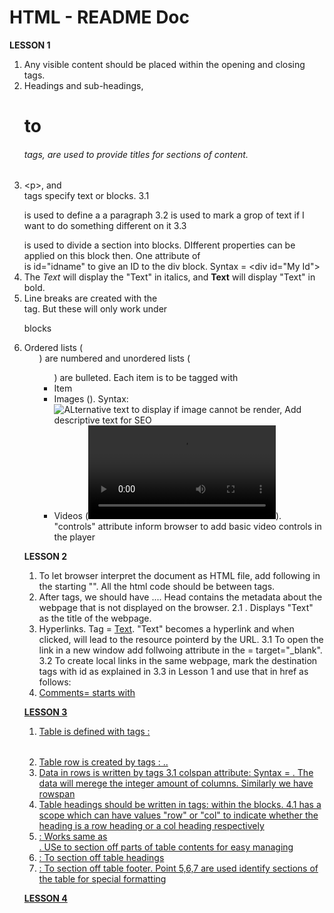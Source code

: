 # HTML - README Doc
**LESSON 1** 
1. Any visible content should be placed within the opening and closing <body> tags.
2. Headings and sub-headings, <h1> to <h6> tags, are used to provide titles for sections of content.
3. \<p>, <span> and <div> tags specify text or blocks.
  3.1 <p> is used to define a a paragraph
  3.2 <span></span> is used to mark a grop of text if I want to do something different on it
  3.3 <div> is used to divide a section into blocks. DIfferent properties can be applied on this block then. One attribute of <div> is id="idname" to give an ID to the div block.
      Syntax = \<div id="My Id">
4. The <em>Text</em> will display the "Text" in italics, and <strong>Text</strong> will display "Text" in bold.
5. Line breaks are created with the <br> tag. But these will only work under <p> blocks
6. Ordered lists (<ol>) are numbered and unordered lists (<ul>) are bulleted. Each item is to be tagged with <li>Item</li>
7. Images (<img>). Syntax: <img src="(URL)" alt="ALternative text to display if image cannot be render, Add descriptive text for SEO">
8. Videos (<video src="Video URL" heigth="height" width="width" controls>Text to display in case video cannot be played </video>). "controls" attribute inform browser to add basic video controls in the player

**LESSON 2**
1. To let browser interpret the document as HTML file, add following in the starting "<!DOCTYPE html>". All the html code should be between <html></html> tags.
2. After <html> tags, we should have <head><body>...</body></head>. Head contains the metadata about the webpage that is not displayed on the browser.
  2.1 <title>Text</title>. Displays "Text" as the title of the webpage.
3. Hyperlinks. Tag = <a href="URL">Text</a>. "Text" becomes a hyperlink and when clicked, will lead to the resource pointerd by the URL.
  3.1 To open the link in a new window add follwoing attribute in the <a> = target="_blank".
  3.2 To create local links in the same webpage, mark the destination tags with id as explained in 3.3 in Lesson 1 and use that in href as follows: <a href="#id_name">
4. Comments= starts with <!--- and ends with -->

**LESSON 3**
1. Table is defined with tags : <table></table>
2. Table row is created by tags : <tr>..</tr>
3. Data in rows is written by <td></td> tags
   3.1 colspan attribute: Syntax = <td colspan="integer">. The data will merege the integer amount of columns. Similarly we have rowspan 
4. Table headings should be written in tags: <th></th> within the <tr> blocks.
   4.1 <th> has a scope which can have values "row"  or "col" to indicate whether the heading is a row heading or a col heading respectively
5. <tbody></tbody> : Works same as <div></div>. USe to section off parts of table contents for easy managing
6. <thead></thead> : To section off table headings
7. <tfoot></tfoot> : To section off table footer. Point 5,6,7 are used identify sections of the table for special formatting

**LESSON 4**
